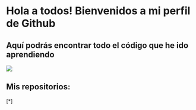 # Hola a todos! Bienvenidos a mi perfil de Github


## Aquí podrás encontrar todo el código que he ido aprendiendo

![](https://pixabay.com/es/illustrations/gr%C3%A1ficos-mesas-grafico-estad%C3%ADsticas-6246450/)


## Mis repositorios:

[*]
